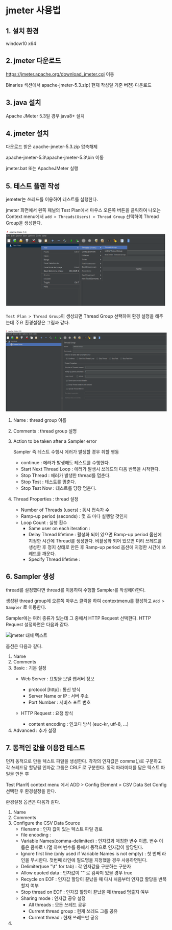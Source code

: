 # jmeter 사용법

## 1. 설치 환경
window10 x64

## 2. jmeter 다운로드
https://jmeter.apache.org/download_jmeter.cgi 이동

Binaries 섹션에서 apache-jmeter-5.3.zip( 현재 작성일 기준 버전) 다운로드

## 3. java 설치
Apache JMeter 5.3일 경우 java8+ 설치


## 4. jmeter 설치 
다운로드 받은 apache-jmeter-5.3.zip 압축해제

apache-jmeter-5.3\apache-jmeter-5.3\bin 이동

jmeter.bat 또는 ApacheJMeter 실행

## 5. 테스트 플랜 작성
jemeter는 쓰레드를 이용하여 테스트를 실행한다. 

jmeter 화면에서 왼쪽 패널의 Test Plan에서
마우스 오른쪽 버튼을 클릭하여 나오는 Context menu에서 
`add > Threads(Users) > Thread Group` 선택하여 Thread Group을 생성한다. 

![jmeter 대체 텍스트](../../assets/images/develop/apach-jmeter-0.PNG)

`Test Plan > Thread Group`이 생성되면 
Thread Group 선택하여 환경 설정을 해주는데 
주요 환경설정은 그림과 같다.

![jmeter 대체 텍스트](../../assets/images/develop/apach-jmeter-1.PNG)

1. Name : thread group 이름 
2. Comments : thread group 설명
3. Action to be taken after a Sampler error 
    
    Sampler 즉 테스트 수행시 에러가 발생할 경우 취할 행동
    - continue : 에러가 발생해도 테스트를 수행한다.
    - Start Next Thread Loop : 에러가 발생시 쓰레드의 다음 반복을 시작한다. 
    - Stop Thread : 에러가 발생한 thread를 멈춘다. 
    - Stop Test : 테스트를 멈춘다. 
    - Stop Test Now : 테스트를 당장 멈춘다.
4. Thread Properties : thread 설정
   - Number of Threads (users) : 동시 접속자 수
   - Ramp-up period (seconds) : 몇 초 마다 실행할 것인지
   - Loop Count : 실행 횟수
     - Same user on each iteration : 
     - Delay Thread lifetime : 활성화 되어 있으면 Ramp-up period 옵션에 지정한 시간에 Thread를 생성한다. 비활성화 되어 있으면 미리 쓰레드를 생성한 후 정지 상태로 만든 후 Ramp-up period 옵션에 지정한 시간에 쓰레드를 깨운다. 
     - Specify Thread lifetime :

## 6. Sampler 생성
thread를 설정했다면 thread를 이용하여 수행할 Sampler를 작성해야한다. 

생성된 thread group에 오른쪽 마우스 클릭을 하여 contextmenu를 활성하고 
`Add > Sampler` 로 이동한다. 

Sampler에는 여러 종류가 있는데 그 중에서 HTTP Request 선택한다. 
HTTP Request 설정화면은 다음과 같다. 

![jmeter 대체 텍스트](../../../assets/images/develop/apach-jmeter-1.PNG)

옵션은 다음과 같다. 

1. Name
2. Comments
3. Basic : 기본 설정
   - Web Server : 요청을 보낼 웹서버 정보 
     - protocol [http] : 통신 방식
     - Server Name or IP : 서버 주소 
     - Port Number : 서비스 포트 번호
  
   - HTTP Request : 요청 방식
     - content encoding : 인코디 방식 (euc-kr, utf-8, ...)
4. Advanced : 추가 설정 


## 7. 동적인 값을 이용한 테스트
먼저 동적으로 만들 텍스트 파일을 생성한다. 
각각의 인자값은 comma(,)로 구분하고 
각 쓰레드당 할당될 인자값 그룹은 CRLF 로 구분한다. 
동적 파라미터를 담은 텍스트 파일을 만든 후 

Test Plan의 context menu 에서 ADD > Config Element > CSV Data Set Config 선택한 후 환경설정을 한다. 

환경설정 옵션은 다음과 같다. 
1. Name
2. Comments
3. Configure the CSV Data Source
   - filename : 인자 값이 있는 텍스트 파일 경로
   - file encoding : 
   - Variable Names(comma-delimited) : 인자값과 매칭한 변수 이름. 변수 이름은 콤마로 나열 하며 변수를 통해서 동적으로 인자값이 할당된다.
   - Ignore first line (only used if Variable Names is not empty) : 첫 번째 라인을 무시한다. 첫번째 라인에 필드명을 지정했을 경우 사용하면된다. 
   - Delimiter(use "\t" for tab) : 각 인자값을 구분하는 구분자 
   - Allow quoted data : 인자값이 "" 로 감싸져 있을 경우 true
   - Recycle on EOF : 인자값 할당이 끝났을 때 다시 처음부터 인자값 할당을 반복할지 여부
   - Stop thread on EOF : 인자값 할당이 끝났을 때 thread 멈출지 여부 
   - Sharing mode : 인자값 공유 설정
     - All threads : 모든 쓰레드 공유
     - Current thread group : 현재 쓰레드 그룹 공유
     - Current thread : 현재 쓰레드만 공유
4. 























